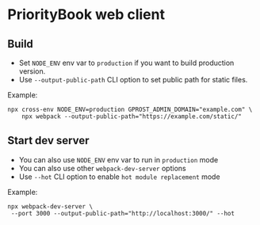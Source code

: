 # PriorityBook web client

## Build

* Set `NODE_ENV` env var to `production` if you want to build
production version.
* Use `--output-public-path` CLI option to set public path for static
files.

Example:
```shell
npx cross-env NODE_ENV=production GPROST_ADMIN_DOMAIN="example.com" \
    npx webpack --output-public-path="https://example.com/static/"
```

## Start dev server

* You can also use `NODE_ENV` env var to run in `production` mode
* You can also use other `webpack-dev-server` options
* Use `--hot` CLI option to enable `hot module replacement` mode

Example:
```shell
npx webpack-dev-server \
 --port 3000 --output-public-path="http://localhost:3000/" --hot
```